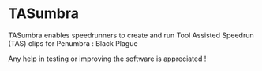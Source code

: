 # TASumbra
TASumbra enables speedrunners to create and run Tool Assisted Speedrun (TAS) clips for Penumbra : Black Plague

Any help in testing or improving the software is appreciated !

